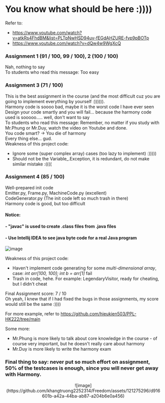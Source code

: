 # You know what should be here :))))
Refer to: 
* <https://www.youtube.com/watch?v=atkRs4FhdBM&list=PLTpNwHSD94uv-fEGdAHZURE-fvp9pBOTp> 
* <https://www.youtube.com/watch?v=dQw4w9WgXcQ>

### Assignment 1 (91 / 100, 99 / 100), 2 (100 / 100)
Nah, nothing to say \
To students who read this message: Too easy 

### Assignment 3 (71 / 100)
This is the best assignment in the course (and the most difficult cuz you are going to implement everything by yourself :)))))). \
Harmony code is soooo bad, maybe it is the worst code I have ever seen \
Design your code smartly and you will fail... because the harmony code used is sooooo..... well, don't want to say \
To students who read this message: Remember, no matter if you study with Mr.Phung or Mr.Duy, watch the video on Youtube and done. \
You code smart? &#8594; You die of harmony \
Every thing else... gud. \
Weakness of this project code: 
* Ignore some (super complex array) cases (too lazy to implement) :)))))
* Should not be the Variable_.Exception, it is redundant, do not make similar mistake :((((

### Assignment 4 (85 / 100)
Well-prepared init code \
Emitter.py, Frame.py, MachineCode.py (excellent) \
CodeGenerator.py (The init code left so much trash in there) \
Harmony code is good, but too difficult
#### Notice: 
####    - "javac" is used to create .class files from .java files
####    - Use Intellij IDEA to see java byte code for a real Java program
![image](https://github.com/khangtruong2252314/Freedom/assets/121275296/b0e33a90-6fb4-41ec-8aa1-4ae5df6f3b61)

Weakness of this project code: 
* Haven't implement code generating for some *multi-dimensional array*, case: *int arr[100, 100]; int b = arr[1]* fail
* Trash in code, hehe. For example: LegendaryVisitor, ready for cheating, but I didn't cheat 


Final Assignment score: 7 / 10 \
Oh yeah, I knew that if I had fixed the bugs in those assignments, my score would still be the same :)))) 

For more example, refer to <https://github.com/hieukien503/PPL-HK222/tree/main>

Some more:
* Mr.Phung is more likely to talk about core knowledge in the course - of course very important, but he doesn't really care about harmony
* Mr.Duy is more likely to write the harmony exam

### Final thing to say: never put so much effort on assignment, 50% of the testcases is enough, since you will never get away with Harmony.
<p align="center">
![image](https://github.com/khangtruong2252314/Freedom/assets/121275296/d916601b-a42a-44ba-ab87-a204b6e0a456)
</p>

 
